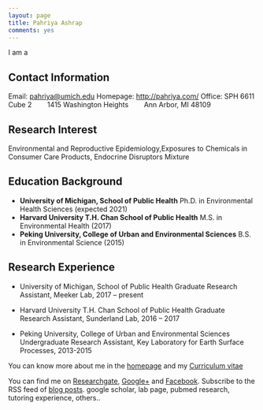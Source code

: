 ```yaml
---
layout: page
title: Pahriya Ashrap
comments: yes
---
```



I am a 


Contact Information
-------------------

Email: <pahriya@umich.edu>
Homepage: <http://pahriya.com/>
Office: SPH 6611 Cube 2
        1415 Washington Heights
        Ann Arbor, MI 48109



Research Interest
-----------------

Environmental and Reproductive Epidemiology,Exposures to Chemicals in Consumer Care Products, Endocrine Disruptors Mixture


Education Background
--------------------

- **University of Michigan, School of Public Health**
Ph.D. in Environmental Health Sciences (expected 2021) 
- **Harvard University T.H. Chan School of Public Health**
M.S. in Environmental Health (2017) 
- **Peking University, College of Urban and Environmental Sciences**
B.S. in Environmental Science (2015)
  	                 
                           
Research Experience
-----------------------

- University of Michigan, School of Public Health 
Graduate Research Assistant, Meeker Lab, 2017 – present

- Harvard University T.H. Chan School of Public Health
Graduate Research Assistant, Sunderland Lab, 2016 – 2017

- Peking University, College of Urban and Environmental Sciences
Undergraduate Research Assistant, Key Laboratory for Earth Surface Processes, 2013-2015


You can know more about me in the [homepage](/) and my [Curriculum vitae](/media/pdf/CV-09-19-2017.pdf)


<!-- > This site was created with [Jekyll](https://github.com/mojombo/jekyll) and the template was derived from the site [setImpl](http://lhzhang.com/) by Linghua Zhang; the homepage was based on the design of [Tao Zhang](http://ztpala.com/) (thanks a lot, guys!). You may need a decent web browser to view this site (such as Firefox or Chrome), otherwise the layout can be a mess and the fonts can look ugly. You can navigate to the last post by the left-arrow key (`<-`) or next post by right-arrow (`->`), or equivalently keys `J` and `K`.-->

<!--This page seems just redundant and useless. Maybe you don't want this,
pashrap.-->


You can find me on [Researchgate](https://github.com/hyiltiz/), [Google+](https://plus.google.com/110960771438948518308) and [Facebook](https://www.facebook.com/hyiltiz). Subscribe to the RSS feed of [blog posts](../feed/).  google scholar, lab page, pubmed research, tutoring experience, others..


